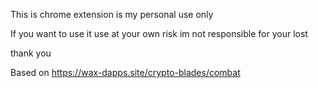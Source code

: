 This is chrome extension is my personal use only

If you want to use it 
use at your own risk
im not responsible for your lost

thank you

Based on https://wax-dapps.site/crypto-blades/combat


